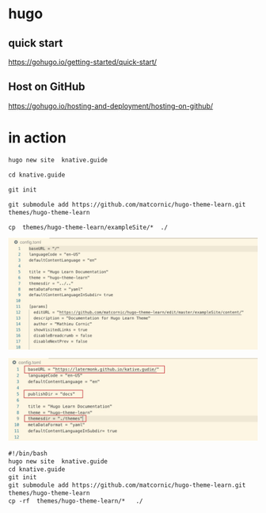 # hugo   

## quick start
https://gohugo.io/getting-started/quick-start/       



##  Host on GitHub
https://gohugo.io/hosting-and-deployment/hosting-on-github/    


#  in action


```
hugo new site  knative.guide
```


```
cd knative.guide
```


```
git init
```


```
git submodule add https://github.com/matcornic/hugo-theme-learn.git themes/hugo-theme-learn
```




```
cp  themes/hugo-theme-learn/exampleSite/*  ./

```




![original](_image/original.jpg)


![afterChange](_image/afterChange.jpg)








```
#!/bin/bash
hugo new site  knative.guide
cd knative.guide
git init
git submodule add https://github.com/matcornic/hugo-theme-learn.git themes/hugo-theme-learn
cp -rf  themes/hugo-theme-learn/*   ./
```



